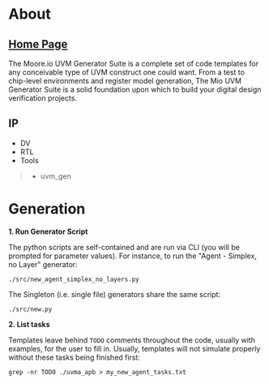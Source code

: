 # About
## [Home Page](https://datum-technology-corporation.github.io/uvm_gen/)
The Moore.io UVM Generator Suite is a complete set of code templates for any conceivable type of UVM construct one could want. From a test to chip-level environments and register model generation, The Mio UVM Generator Suite is a solid foundation upon which to build your digital design verification projects.

## IP
* DV
* RTL
* Tools
> * uvm_gen


# Generation
**1. Run Generator Script**

The python scripts are self-contained and are run via CLI (you will be prompted for parameter values).  For instance,
to run the "Agent - Simplex, no Layer" generator:

```
./src/new_agent_simplex_no_layers.py
```

The Singleton (i.e. single file) generators share the same script:

```
./src/new.py
```


**2. List tasks**

Templates leave behind `TODO` comments throughout the code, usually with examples, for the user to fill in.  Usually, templates will not simulate properly without these tasks being finished first:

```
grep -nr TODO ./uvma_apb > my_new_agent_tasks.txt
```

